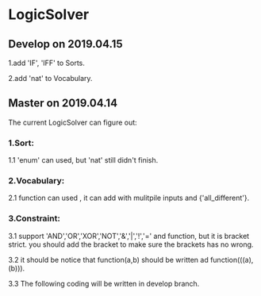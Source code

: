 # LogicSolver

## Develop on 2019.04.15
1.add 'IF', 'IFF' to Sorts.

2.add 'nat' to Vocabulary.

## Master on 2019.04.14
The current LogicSolver can figure out:
### 1.Sort:

1.1 'enum' can used, but 'nat' still didn't finish.

### 2.Vocabulary:

2.1 function can used , it can add with mulitpile inputs and {'all_different'}.

### 3.Constraint:

3.1 support 'AND','OR','XOR','NOT','&','|','!','=' and function, but it is bracket strict. you should add the bracket to make sure the brackets has no wrong.

3.2 it should be notice that function(a,b) should be written ad function(((a),(b))).

3.3 The following coding will be written in develop branch.

